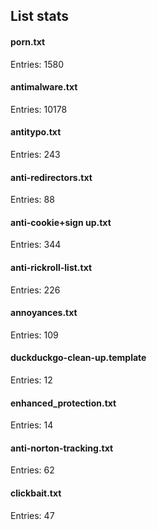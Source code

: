 ## List stats
#### porn.txt
Entries: 1580 <br> 
#### antimalware.txt
Entries: 10178 <br> 
#### antitypo.txt
Entries: 243 <br> 
#### anti-redirectors.txt
Entries: 88 <br> 
#### anti-cookie+sign up.txt
Entries: 344 <br> 
#### anti-rickroll-list.txt
Entries: 226 <br> 
#### annoyances.txt
Entries: 109 <br> 
#### duckduckgo-clean-up.template
Entries: 12 <br> 
#### enhanced_protection.txt
Entries: 14 <br> 
#### anti-norton-tracking.txt
Entries: 62 <br> 
#### clickbait.txt
Entries: 47 <br> 
